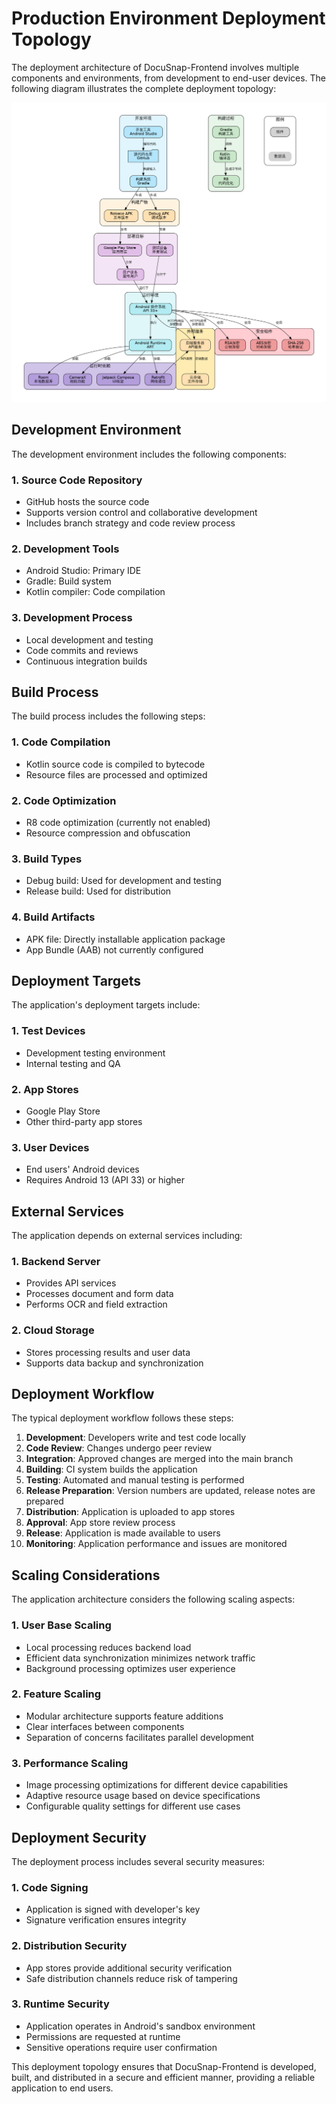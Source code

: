 # Production Environment Deployment Topology

The deployment architecture of DocuSnap-Frontend involves multiple components and environments, from development to end-user devices. The following diagram illustrates the complete deployment topology:

![Deployment Topology](../images/deployment_topology.png)

## Development Environment

The development environment includes the following components:

### 1. Source Code Repository

- GitHub hosts the source code
- Supports version control and collaborative development
- Includes branch strategy and code review process

### 2. Development Tools

- Android Studio: Primary IDE
- Gradle: Build system
- Kotlin compiler: Code compilation

### 3. Development Process

- Local development and testing
- Code commits and reviews
- Continuous integration builds

## Build Process

The build process includes the following steps:

### 1. Code Compilation

- Kotlin source code is compiled to bytecode
- Resource files are processed and optimized

### 2. Code Optimization

- R8 code optimization (currently not enabled)
- Resource compression and obfuscation

### 3. Build Types

- Debug build: Used for development and testing
- Release build: Used for distribution

### 4. Build Artifacts

- APK file: Directly installable application package
- App Bundle (AAB) not currently configured

## Deployment Targets

The application's deployment targets include:

### 1. Test Devices

- Development testing environment
- Internal testing and QA

### 2. App Stores

- Google Play Store
- Other third-party app stores

### 3. User Devices

- End users' Android devices
- Requires Android 13 (API 33) or higher

## External Services

The application depends on external services including:

### 1. Backend Server

- Provides API services
- Processes document and form data
- Performs OCR and field extraction

### 2. Cloud Storage

- Stores processing results and user data
- Supports data backup and synchronization

## Deployment Workflow

The typical deployment workflow follows these steps:

1. **Development**: Developers write and test code locally
2. **Code Review**: Changes undergo peer review
3. **Integration**: Approved changes are merged into the main branch
4. **Building**: CI system builds the application
5. **Testing**: Automated and manual testing is performed
6. **Release Preparation**: Version numbers are updated, release notes are prepared
7. **Distribution**: Application is uploaded to app stores
8. **Approval**: App store review process
9. **Release**: Application is made available to users
10. **Monitoring**: Application performance and issues are monitored

## Scaling Considerations

The application architecture considers the following scaling aspects:

### 1. User Base Scaling

- Local processing reduces backend load
- Efficient data synchronization minimizes network traffic
- Background processing optimizes user experience

### 2. Feature Scaling

- Modular architecture supports feature additions
- Clear interfaces between components
- Separation of concerns facilitates parallel development

### 3. Performance Scaling

- Image processing optimizations for different device capabilities
- Adaptive resource usage based on device specifications
- Configurable quality settings for different use cases

## Deployment Security

The deployment process includes several security measures:

### 1. Code Signing

- Application is signed with developer's key
- Signature verification ensures integrity

### 2. Distribution Security

- App stores provide additional security verification
- Safe distribution channels reduce risk of tampering

### 3. Runtime Security

- Application operates in Android's sandbox environment
- Permissions are requested at runtime
- Sensitive operations require user confirmation

This deployment topology ensures that DocuSnap-Frontend is developed, built, and distributed in a secure and efficient manner, providing a reliable application to end users.